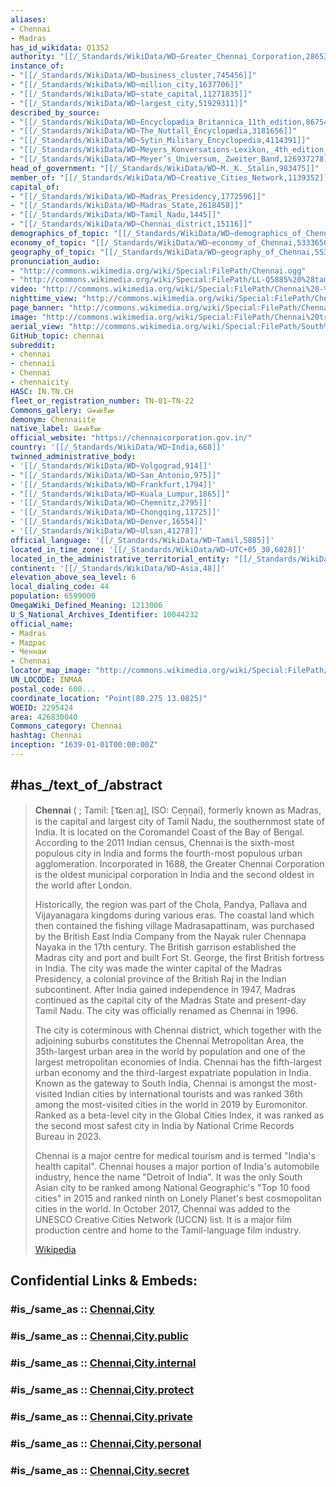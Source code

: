 ```yaml
---
aliases:
- Chennai
- Madras
has_id_wikidata: Q1352
authority: "[[/_Standards/WikiData/WD~Greater_Chennai_Corporation,286536]]"
instance_of:
- "[[/_Standards/WikiData/WD~business_cluster,745456]]"
- "[[/_Standards/WikiData/WD~million_city,1637706]]"
- "[[/_Standards/WikiData/WD~state_capital,11271835]]"
- "[[/_Standards/WikiData/WD~largest_city,51929311]]"
described_by_source:
- "[[/_Standards/WikiData/WD~Encyclopædia_Britannica_11th_edition,867541]]"
- "[[/_Standards/WikiData/WD~The_Nuttall_Encyclopædia,3181656]]"
- "[[/_Standards/WikiData/WD~Sytin_Military_Encyclopedia,4114391]]"
- "[[/_Standards/WikiData/WD~Meyers_Konversations-Lexikon,_4th_edition_(1885–1890),19219752]]"
- "[[/_Standards/WikiData/WD~Meyer’s_Universum,_Zweiter_Band,126937278]]"
head_of_government: "[[/_Standards/WikiData/WD~M._K._Stalin,983475]]"
member_of: "[[/_Standards/WikiData/WD~Creative_Cities_Network,1139352]]"
capital_of:
- "[[/_Standards/WikiData/WD~Madras_Presidency,1772596]]"
- "[[/_Standards/WikiData/WD~Madras_State,2618458]]"
- "[[/_Standards/WikiData/WD~Tamil_Nadu,1445]]"
- "[[/_Standards/WikiData/WD~Chennai_district,15116]]"
demographics_of_topic: "[[/_Standards/WikiData/WD~demographics_of_Chennai,5255999]]"
economy_of_topic: "[[/_Standards/WikiData/WD~economy_of_Chennai,5333650]]"
geography_of_topic: "[[/_Standards/WikiData/WD~geography_of_Chennai,5535130]]"
pronunciation_audio:
- "http://commons.wikimedia.org/wiki/Special:FilePath/Chennai.ogg"
- "http://commons.wikimedia.org/wiki/Special:FilePath/LL-Q5885%20%28tam%29-Sriveenkat-%E0%AE%AE%E0%AF%86%E0%AE%9F%E0%AF%8D%E0%AE%B0%E0%AE%BE%E0%AE%B8%E0%AF%8D.wav"
video: "http://commons.wikimedia.org/wiki/Special:FilePath/Chennai%20-%20bird%27s-eye%20view.ogv"
nighttime_view: "http://commons.wikimedia.org/wiki/Special:FilePath/Chennai%20%286708387919%29.jpg"
page_banner: "http://commons.wikimedia.org/wiki/Special:FilePath/Chennai%20banner%20Ripon%20building.jpg"
image: "http://commons.wikimedia.org/wiki/Special:FilePath/Chennai%20train%20station.jpg"
aerial_view: "http://commons.wikimedia.org/wiki/Special:FilePath/South%20Chennai%20aerial%201.jpg"
GitHub_topic: chennai
subreddit:
- chennai
- chennaii
- Chennai
- chennaicity
HASC: IN.TN.CH
fleet_or_registration_number: TN-01—TN-22
Commons_gallery: சென்னை
demonym: Chennaiite
native_label: சென்னை
official_website: "https://chennaicorporation.gov.in/"
country: '[[/_Standards/WikiData/WD~India,668]]'
twinned_administrative_body:
- '[[/_Standards/WikiData/WD~Volgograd,914]]'
- "[[/_Standards/WikiData/WD~San_Antonio,975]]"
- '[[/_Standards/WikiData/WD~Frankfurt,1794]]'
- "[[/_Standards/WikiData/WD~Kuala_Lumpur,1865]]"
- '[[/_Standards/WikiData/WD~Chemnitz,2795]]'
- '[[/_Standards/WikiData/WD~Chongqing,11725]]'
- '[[/_Standards/WikiData/WD~Denver,16554]]'
- '[[/_Standards/WikiData/WD~Ulsan,41278]]'
official_language: '[[/_Standards/WikiData/WD~Tamil,5885]]'
located_in_time_zone: '[[/_Standards/WikiData/WD~UTC+05_30,6828]]'
located_in_the_administrative_territorial_entity: "[[/_Standards/WikiData/WD~Chennai_district,15116]]"
continent: '[[/_Standards/WikiData/WD~Asia,48]]'
elevation_above_sea_level: 6
local_dialing_code: 44
population: 6599000
OmegaWiki_Defined_Meaning: 1213006
U_S_National_Archives_Identifier: 10044232
official_name:
- Madras
- Мадрас
- Ченнаи
- Chennai
locator_map_image: "http://commons.wikimedia.org/wiki/Special:FilePath/Chennai%20in%20Tamil%20Nadu%20%28India%29.svg"
UN_LOCODE: INMAA
postal_code: 600...
coordinate_location: "Point(80.275 13.0825)"
WOEID: 2295424
area: 426830040
Commons_category: Chennai
hashtag: Chennai
inception: "1639-01-01T00:00:00Z"
---
```


## #has_/text_of_/abstract

> **Chennai** ( ; Tamil: [ˈt͡ɕenːaɪ̯], ISO: Ceṉṉai), formerly known as Madras, is the capital and largest city of Tamil Nadu, the southernmost state of India. It is located on the Coromandel Coast of the Bay of Bengal. According to the 2011 Indian census, Chennai is the sixth-most populous city in India and forms the fourth-most populous urban agglomeration. Incorporated in 1688, the Greater Chennai Corporation is the oldest municipal corporation in India and the second oldest in the world after London.
>
> Historically, the region was part of the Chola, Pandya, Pallava and Vijayanagara kingdoms during various eras. The coastal land which then contained the fishing village Madrasapattinam, was purchased by the British East India Company from the Nayak ruler Chennapa Nayaka in the 17th century. The British garrison established the Madras city and port and built Fort St. George, the first British fortress in India. The city was made the winter capital of the Madras Presidency, a colonial province of the British Raj in the Indian subcontinent. After India gained independence in 1947, Madras continued as the capital city of the Madras State and present-day Tamil Nadu. The city was officially renamed as Chennai in 1996.
>
> The city is coterminous with Chennai district, which together with the adjoining suburbs constitutes the Chennai Metropolitan Area, the 35th-largest urban area in the world by population and one of the largest metropolitan economies of India. Chennai has the fifth-largest urban economy and the third-largest expatriate population in India. Known as the gateway to South India, Chennai is amongst the most-visited Indian cities by international tourists and was ranked 36th among the most-visited cities in the world in 2019 by Euromonitor. Ranked as a beta-level city in the Global Cities Index, it was ranked as the second most safest city in India by National Crime Records Bureau in 2023.
>
> Chennai is a major centre for medical tourism and is termed "India's health capital". Chennai houses a major portion of India's automobile industry, hence the name "Detroit of India". It was the only South Asian city to be ranked among National Geographic's "Top 10 food cities" in 2015 and ranked ninth on Lonely Planet's best cosmopolitan cities in the world. In October 2017, Chennai was added to the UNESCO Creative Cities Network (UCCN) list. It is a major film production centre and home to the Tamil-language film industry.
>
> [Wikipedia](https://en.wikipedia.org/wiki/Chennai) 




## Confidential Links & Embeds: 

### #is_/same_as :: [Chennai,City](/_Standards/Earth/Continent/Asia/Asia~South/India/States~India/Tamil_Nadu/counties~Tamil_Nadu/Chennai,County/cities~Chennai/Chennai,City.md) 

### #is_/same_as :: [Chennai,City.public](/_public/Earth/Continent/Asia/Asia~South/India/States~India/Tamil_Nadu/counties~Tamil_Nadu/Chennai,County/cities~Chennai/Chennai,City.public.md) 

### #is_/same_as :: [Chennai,City.internal](/_internal/Earth/Continent/Asia/Asia~South/India/States~India/Tamil_Nadu/counties~Tamil_Nadu/Chennai,County/cities~Chennai/Chennai,City.internal.md) 

### #is_/same_as :: [Chennai,City.protect](/_protect/Earth/Continent/Asia/Asia~South/India/States~India/Tamil_Nadu/counties~Tamil_Nadu/Chennai,County/cities~Chennai/Chennai,City.protect.md) 

### #is_/same_as :: [Chennai,City.private](/_private/Earth/Continent/Asia/Asia~South/India/States~India/Tamil_Nadu/counties~Tamil_Nadu/Chennai,County/cities~Chennai/Chennai,City.private.md) 

### #is_/same_as :: [Chennai,City.personal](/_personal/Earth/Continent/Asia/Asia~South/India/States~India/Tamil_Nadu/counties~Tamil_Nadu/Chennai,County/cities~Chennai/Chennai,City.personal.md) 

### #is_/same_as :: [Chennai,City.secret](/_secret/Earth/Continent/Asia/Asia~South/India/States~India/Tamil_Nadu/counties~Tamil_Nadu/Chennai,County/cities~Chennai/Chennai,City.secret.md)

